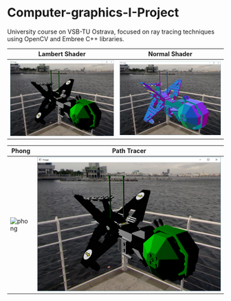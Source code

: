 # Computer-graphics-I-Project
University course on VSB-TU Ostrava, focused on ray tracing techniques using OpenCV and Embree C++ libraries.

| Lambert Shader                                                                                                            | Normal Shader                                                                                                          |
|--------------------------------------------------------------------------------------------------------------------|-----------------------------------------------------------------------------------------------------------------|
| ![lambert](https://raw.githubusercontent.com/BraweGit/Computer-graphics-I-Project/master/IMG/lambert_textures.PNG "Lambert Shader") | ![normal](https://raw.githubusercontent.com/BraweGit/Computer-graphics-I-Project/master/IMG/normal.PNG "Normal Shader") |

| Phong                                                                                                         | Path Tracer                                                                                                  |
|---------------------------------------------------------------------------------------------------------------|--------------------------------------------------------------------------------------------------------------|
| ![phong](https://raw.githubusercontent.com/BraweGit/Computer-graphics-I-Project/master/IMG/phong_cubemap_reflect_refract_ss "Phong Shader") | ![path](https://raw.githubusercontent.com/BraweGit/Computer-graphics-I-Project/master/IMG/lambert_textures.PNG "Phong Shader") |
